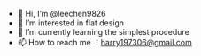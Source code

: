 - 👋 Hi, I’m @leechen9826
- 👀 I’m interested in flat design
- 🌱 I’m currently learning the simplest procedure
- 📫 How to reach me ：harry197306@gmail.com

<!---
leechen9826/leechen9826 is a ✨ special ✨ repository because its `README.md` (this file) appears on your GitHub profile.
You can click the Preview link to take a look at your changes.
--->
